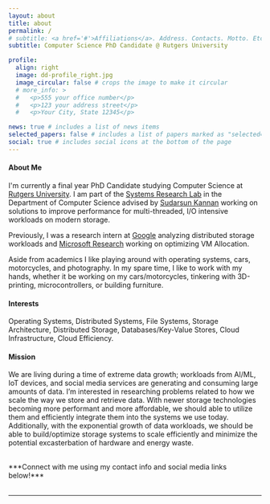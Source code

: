 ```yaml
---
layout: about
title: about
permalink: /
# subtitle: <a href='#'>Affiliations</a>. Address. Contacts. Motto. Etc.
subtitle: Computer Science PhD Candidate @ Rutgers University

profile:
  align: right
  image: dd-profile_right.jpg
  image_circular: false # crops the image to make it circular
  # more_info: >
  #   <p>555 your office number</p>
  #   <p>123 your address street</p>
  #   <p>Your City, State 12345</p>

news: true # includes a list of news items
selected_papers: false # includes a list of papers marked as "selected={true}"
social: true # includes social icons at the bottom of the page
---
```


#### **About Me**
I'm currently a final year PhD Candidate studying Computer Science at [Rutgers University](https://www.rutgers.edu). I am part of the [Systems Research Lab](https://people.cs.rutgers.edu/~sk2113/rsrl.html) in the Department of Computer Science advised by [Sudarsun Kannan](https://www.cs.rutgers.edu/~sk2113/) working on solutions to improve performance for multi-threaded, I/O intensive workloads on modern storage.

Previously, I was a research intern at [Google](https://www.google.com/) analyzing distributed storage workloads and [Microsoft Research](https://www.microsoft.com/en-us/research/) working on optimizing VM Allocation.

Aside from academics I like playing around with operating systems, cars, motorcycles, and photography. In my spare time, I like to work with my hands, whether it be working on my cars/motorcycles, tinkering with 3D-printing, microcontrollers, or building furniture.

#### **Interests**
Operating Systems, Distributed Systems, File Systems, Storage Architecture, Distributed Storage, Databases/Key-Value Stores, Cloud Infrastructure, Cloud Efficiency.

#### **Mission**
We are living during a time of extreme data growth; workloads from AI/ML, IoT devices, and social media services are generating and consuming large amounts of data. I’m interested in researching problems related to how we scale the way we store and retrieve data. With newer storage technologies becoming more performant and more affordable, we should able to utilize them and efficiently integrate them into the systems we use today. Additionally, with the exponential growth of data workloads, we should be able to build/optimize storage systems to scale efficiently and minimize the potential excasterbation of hardware and energy waste.

<br />
***Connect with me using my contact info and social media links below!***
<br /><br />

--------------------------------------------------------------------------------